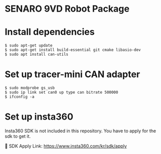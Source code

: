 # SENARO 9VD Robot Package

# Install dependencies
```
$ sudo apt-get update
$ sudo apt-get install build-essential git cmake libasio-dev
$ sudo apt install can-utils
```

# Set up tracer-mini CAN adapter
```
$ sudo modprobe gs_usb
$ sudo ip link set can0 up type can bitrate 500000
$ ifconfig -a
```

# Set up insta360
Insta360 SDK is not included in this repository. You have to apply for the sdk to get it.

🔗 SDK Apply Link: https://www.insta360.com/kr/sdk/apply